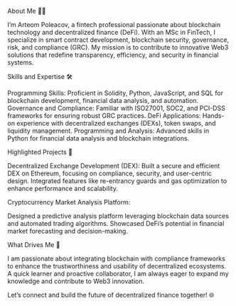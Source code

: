 About Me 👨‍💻

I’m Arteom Poleacov, a fintech professional passionate about blockchain technology and decentralized finance (DeFi). 
With an MSc in FinTech, I specialize in smart contract development, blockchain security, governance, risk, and compliance (GRC). 
My mission is to contribute to innovative Web3 solutions that redefine transparency, efficiency, and security in financial systems.

Skills and Expertise 🛠️

Programming Skills: Proficient in Solidity, Python, JavaScript, and SQL for blockchain development, financial data analysis, and automation.
Governance and Compliance: Familiar with ISO27001, SOC2, and PCI-DSS frameworks for ensuring robust GRC practices.
DeFi Applications: Hands-on experience with decentralized exchanges (DEXs), token swaps, and liquidity management.
Programming and Analysis: Advanced skills in Python for financial data analysis and blockchain integrations.

Highlighted Projects 🚀

Decentralized Exchange Development (DEX):
Built a secure and efficient DEX on Ethereum, focusing on compliance, security, and user-centric design.
Integrated features like re-entrancy guards and gas optimization to enhance performance and scalability.

Cryptocurrency Market Analysis Platform:

Designed a predictive analysis platform leveraging blockchain data sources and automated trading algorithms.
Showcased DeFi’s potential in financial market forecasting and decision-making.

What Drives Me 🌟

I am passionate about integrating blockchain with compliance frameworks to enhance the trustworthiness and usability of decentralized ecosystems. 
A quick learner and proactive collaborator, I am always eager to expand my knowledge and contribute to Web3 innovation.

Let’s connect and build the future of decentralized finance together! 🌐
